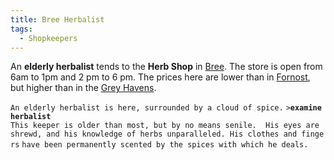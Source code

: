```yaml
---
title: Bree Herbalist
tags:
  - Shopkeepers
---
```

An **elderly herbalist** tends to the **Herb Shop** in
[Bree](Bree "wikilink"). The store is open from 6am to 1pm and 2 pm to 6
pm. The prices here are lower than in [Fornost](Fornost "wikilink"), but
higher than in the [Grey Havens](Grey_Havens "wikilink").

`An elderly herbalist is here, surrounded by a cloud of spice.`
`>`**`examine herbalist`**
`This keeper is older than most, but by no means senile.  His eyes are `
`shrewd, and his knowledge of herbs unparalleled. His clothes and fingers`
`have been permanently scented by the spices with which he deals.`

